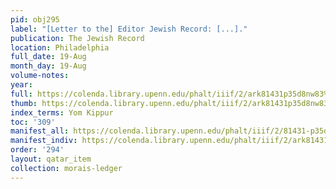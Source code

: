 ```yaml
---
pid: obj295
label: "[Letter to the] Editor Jewish Record: [...]."
publication: The Jewish Record
location: Philadelphia
full_date: 19-Aug
month_day: 19-Aug
volume-notes:
year:
full: https://colenda.library.upenn.edu/phalt/iiif/2/ark81431p35d8nw83%2FSHA256E-s7354572--abf33d297394d9357ed603ac73e176c0a48ae792c20d262e7e5a99a139bc73d5.jpeg/full/3500,/0/default.jpg
thumb: https://colenda.library.upenn.edu/phalt/iiif/2/ark81431p35d8nw83%2FSHA256E-s7354572--abf33d297394d9357ed603ac73e176c0a48ae792c20d262e7e5a99a139bc73d5.jpeg/full/!200,200/0/default.jpg
index_terms: Yom Kippur
toc: '309'
manifest_all: https://colenda.library.upenn.edu/phalt/iiif/2/81431-p35d8nw83/manifest
manifest_indiv: https://colenda.library.upenn.edu/phalt/iiif/2/ark81431p35d8nw83%2FSHA256E-s7354572--abf33d297394d9357ed603ac73e176c0a48ae792c20d262e7e5a99a139bc73d5.jpeg
order: '294'
layout: qatar_item
collection: morais-ledger
---
```

